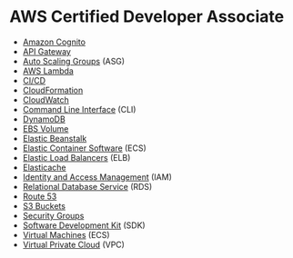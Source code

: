 # AWS Certified Developer Associate

* [Amazon Cognito](Amazon-Cognito.md)
* [API Gateway](API-Gateway.md)
* [Auto Scaling Groups](ASG--Auto-Scaling-Groups.md) (ASG)
* [AWS Lambda](AWS-Lambda.md)
* [CI/CD](CICD.md)
* [CloudFormation](CloudFormation.md)
* [CloudWatch](CloudWatch.md)
* [Command Line Interface](CLI--Command-Line-Interface.md) (CLI)
* [DynamoDB](DynamoDB.md)
* [EBS Volume](EBS-Volume.md)
* [Elastic Beanstalk](Elastic-Beanstalk.md)
* [Elastic Container Software](ECS--Elastic-Container-Software.md) (ECS)
* [Elastic Load Balancers](ELB--Elastic-Load-Balancers.md) (ELB)
* [Elasticache](Elasticache.md)
* [Identity and Access Management](IAM--Identity-and-Access-Management.md) (IAM)
* [Relational Database Service](RDS--Relational-Database-Service.md) (RDS)
* [Route 53](Route-53.md)
* [S3 Buckets](S3-Buckets.md)
* [Security Groups](Security-Groups.md)
* [Software Development Kit](SDK--Software-Development-Kit.md) (SDK)
* [Virtual Machines](EC2--Virtual-Machines.md) (ECS)
* [Virtual Private Cloud](VPC--Virtual-Private-Cloud.md) (VPC)
